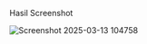Hasil Screenshot

![Screenshot 2025-03-13 104758](https://github.com/user-attachments/assets/8ea2ac75-94bf-4d23-b21c-8e979742b0ec)




